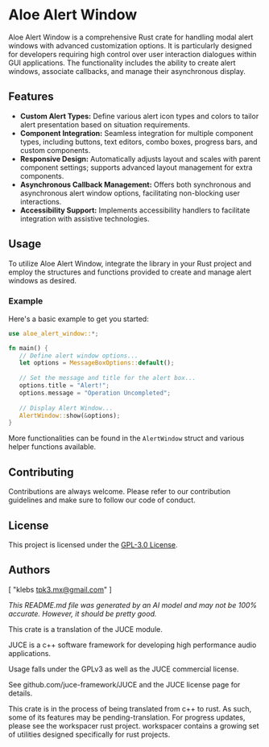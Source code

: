 # Aloe Alert Window

Aloe Alert Window is a comprehensive Rust crate for handling modal alert windows with advanced customization options. It is particularly designed for developers requiring high control over user interaction dialogues within GUI applications. The functionality includes the ability to create alert windows, associate callbacks, and manage their asynchronous display.

## Features
- **Custom Alert Types:** Define various alert icon types and colors to tailor alert presentation based on situation requirements.
- **Component Integration:** Seamless integration for multiple component types, including buttons, text editors, combo boxes, progress bars, and custom components.
- **Responsive Design:** Automatically adjusts layout and scales with parent component settings; supports advanced layout management for extra components.
- **Asynchronous Callback Management:** Offers both synchronous and asynchronous alert window options, facilitating non-blocking user interactions.
- **Accessibility Support:** Implements accessibility handlers to facilitate integration with assistive technologies.

## Usage
To utilize Aloe Alert Window, integrate the library in your Rust project and employ the structures and functions provided to create and manage alert windows as desired.

### Example
Here's a basic example to get you started:

```rust
use aloe_alert_window::*;

fn main() {
   // Define alert window options...
   let options = MessageBoxOptions::default();
   
   // Set the message and title for the alert box...
   options.title = "Alert!";
   options.message = "Operation Uncompleted";
   
   // Display Alert Window...
   AlertWindow::show(&options);
}
```

More functionalities can be found in the `AlertWindow` struct and various helper functions available.

## Contributing
Contributions are always welcome. Please refer to our contribution guidelines and make sure to follow our code of conduct.

## License
This project is licensed under the [GPL-3.0 License](LICENSE).

## Authors
[
    "klebs <tpk3.mx@gmail.com>"
]

*This README.md file was generated by an AI model and may not be 100% accurate. However, it should be pretty good.*

This crate is a translation of the JUCE module.

JUCE is a c++ software framework for developing high performance audio applications.

Usage falls under the GPLv3 as well as the JUCE commercial license.

See github.com/juce-framework/JUCE and the JUCE license page for details.

This crate is in the process of being translated from c++ to rust. As such, some of its features may be pending-translation. For progress updates, please see the workspacer rust project. workspacer contains a growing set of utilities designed specifically for rust projects.
